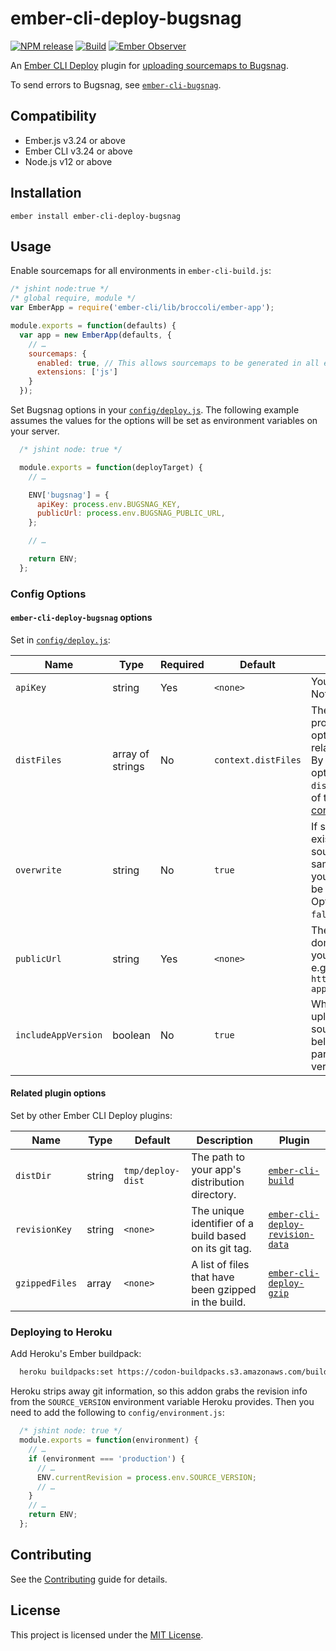 ember-cli-deploy-bugsnag
==============================================================================

[![NPM release][npm-badge]][npm-badge-url]
[![Build][travis-badge]][travis-badge-url]
[![Ember Observer][ember-observer-badge]][ember-observer-badge-url]

[npm-badge]: https://img.shields.io/npm/v/ember-cli-deploy-bugsnag.svg
[npm-badge-url]: https://www.npmjs.com/package/ember-cli-deploy-bugsnag
[travis-badge]: https://travis-ci.org/IcarusWorks/ember-cli-deploy-bugsnag.svg?branch=master
[travis-badge-url]: https://travis-ci.org/IcarusWorks/ember-cli-deploy-bugsnag
[ember-observer-badge]: http://emberobserver.com/badges/ember-cli-deploy-bugsnag.svg
[ember-observer-badge-url]: http://emberobserver.com/addons/ember-cli-deploy-bugsnag

An [Ember CLI Deploy](http://ember-cli-deploy.com/) plugin for [uploading sourcemaps to Bugsnag](https://docs.bugsnag.com/api/js-source-map-upload/).

To send errors to Bugsnag, see [`ember-cli-bugsnag`](https://github.com/binhums/ember-cli-bugsnag).

Compatibility
------------------------------------------------------------------------------

* Ember.js v3.24 or above
* Ember CLI v3.24 or above
* Node.js v12 or above


Installation
------------------------------------------------------------------------------

```
ember install ember-cli-deploy-bugsnag
```


Usage
------------------------------------------------------------------------------

Enable sourcemaps for all environments in `ember-cli-build.js`:

```js
/* jshint node:true */
/* global require, module */
var EmberApp = require('ember-cli/lib/broccoli/ember-app');

module.exports = function(defaults) {
  var app = new EmberApp(defaults, {
    // …
    sourcemaps: {
      enabled: true, // This allows sourcemaps to be generated in all environments
      extensions: ['js']
    }
  });
```

Set Bugsnag options in your [`config/deploy.js`](http://ember-cli-deploy.com/docs/v1.0.x/configuration/). The following example assumes the values for the options will be set as environment variables on your server.

```js
  /* jshint node: true */

  module.exports = function(deployTarget) {
    // …

    ENV['bugsnag'] = {
      apiKey: process.env.BUGSNAG_KEY,
      publicUrl: process.env.BUGSNAG_PUBLIC_URL,
    };

    // …

    return ENV;
  };
```

### Config Options

#### `ember-cli-deploy-bugsnag` options

Set in [`config/deploy.js`](http://ember-cli-deploy.com/docs/v1.0.x/configuration/):

| Name       | Type          | Required | Default  | Description
| ---------- | ------------- | -------- | -------- | --------- |
| `apiKey`     | string | Yes      | `<none>` | Your Bugsnag Notifier API key. |
| `distFiles`     | array of strings | No      | `context.distFiles` | The array of built project files. This option should be relative to `distDir`. By default, this option will use the `distFiles` property of the [deployment context](http://ember-cli-deploy.com/docs/v0.5.x/deployment-context/). |
| `overwrite`     | string | No      | `true` | If set to `false`, existing sourcemaps for the same version of your app will not be overwritten. Options are `true` or `false`. |
| `publicUrl`  | string | Yes      | `<none>` | The fully qualified domain name for your application e.g., `https://app.fancy-app.com` |
| `includeAppVersion` | boolean | No | `true` | Whether to tag the uploaded sourcemaps as belonging to a particular app version. |

#### Related plugin options

Set by other Ember CLI Deploy plugins:

| Name       | Type          | Default  | Description | Plugin |
| ---------- | ------------- | -------- | ----------- | ------ |
| `distDir`     | string | `tmp/deploy-dist` | The path to your app's distribution directory. | [`ember-cli-build`](https://github.com/zapnito/ember-cli-deploy-build) |
| `revisionKey`  | string | `<none>` | The unique identifier of a build based on its git tag. | [`ember-cli-deploy-revision-data`](https://github.com/zapnito/ember-cli-deploy-revision-data) |
| `gzippedFiles` | array | `<none>` | A list of files that have been gzipped in the build. | [`ember-cli-deploy-gzip`](https://github.com/ember-cli-deploy/ember-cli-deploy-gzip) |

### Deploying to Heroku

Add Heroku's Ember buildpack:

```sh
  heroku buildpacks:set https://codon-buildpacks.s3.amazonaws.com/buildpacks/heroku/emberjs.tgz
```

Heroku strips away git information, so this addon grabs the revision info from the `SOURCE_VERSION` environment variable Heroku provides. Then you need to add the following to `config/environment.js`:

```js
  /* jshint node: true */
  module.exports = function(environment) {
    // …
    if (environment === 'production') {
      // …
      ENV.currentRevision = process.env.SOURCE_VERSION;
      // …
    }
    // …
    return ENV;
  };
```

Contributing
------------------------------------------------------------------------------

See the [Contributing](CONTRIBUTING.md) guide for details.


License
------------------------------------------------------------------------------

This project is licensed under the [MIT License](LICENSE.md).
